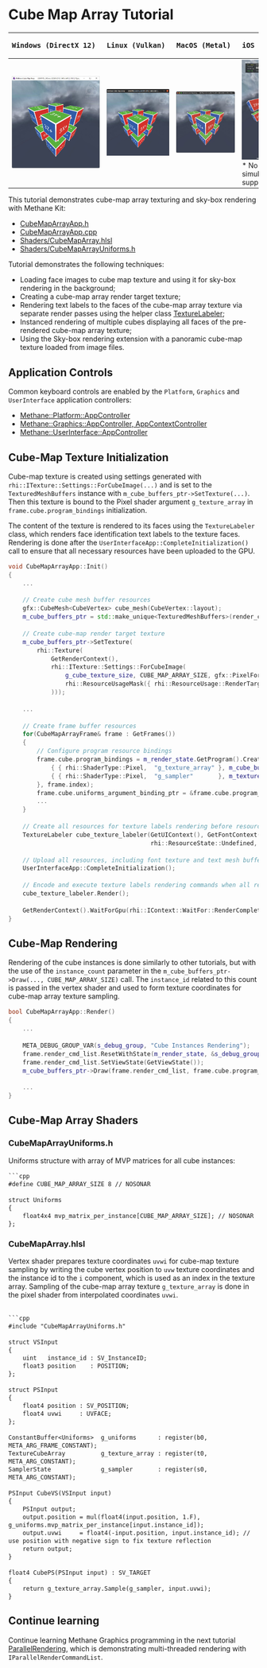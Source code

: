 # Cube Map Array Tutorial

| <pre><b>Windows (DirectX 12)       </pre></b>                        | <pre><b>Linux (Vulkan)             </pre></b>                   | <pre><b>MacOS (Metal)              </pre></b>                  | <pre><b>iOS (Metal)</pre></b>                                                       |
|----------------------------------------------------------------------|-----------------------------------------------------------------|----------------------------------------------------------------|-------------------------------------------------------------------------------------|
| ![CubeMapArray on Windows](Screenshots/CubeMapArrayWinDirectX12.jpg) | ![CubeMapArray on Linux](Screenshots/CubeMapArrayLinVulkan.jpg) | ![CubeMapArray on MacOS](Screenshots/CubeMapArrayMacMetal.jpg) | ![CubeMapArray on iOS](Screenshots/CubeMapArrayIOSMetal.jpg) * No simulator support |

This tutorial demonstrates cube-map array texturing and sky-box rendering with Methane Kit:
- [CubeMapArrayApp.h](CubeMapArrayApp.h)
- [CubeMapArrayApp.cpp](CubeMapArrayApp.cpp)
- [Shaders/CubeMapArray.hlsl](Shaders/CubeMapArray.hlsl)
- [Shaders/CubeMapArrayUniforms.h](Shaders/CubeMapArrayUniforms.h)

Tutorial demonstrates the following techniques:
- Loading face images to cube map texture and using it for sky-box rendering in the background;
- Creating a cube-map array render target texture;
- Rendering text labels to the faces of the cube-map array texture via separate render passes using the helper class 
  [TextureLabeler](/Apps/Common/Include/TextureLabeler.h);
- Instanced rendering of multiple cubes displaying all faces of the pre-rendered cube-map array texture;
- Using the Sky-box rendering extension with a panoramic cube-map texture loaded from image files.

## Application Controls

Common keyboard controls are enabled by the `Platform`, `Graphics` and `UserInterface` application controllers:
- [Methane::Platform::AppController](/Modules/Platform/App/README.md#platform-application-controller)
- [Methane::Graphics::AppController, AppContextController](/Modules/Graphics/App/README.md#graphics-application-controllers)
- [Methane::UserInterface::AppController](/Modules/UserInterface/App/README.md#user-interface-application-controllers)

## Cube-Map Texture Initialization

Cube-map texture is created using settings generated with `rhi::ITexture::Settings::ForCubeImage(...)` and is set to the 
`TexturedMeshBuffers` instance with `m_cube_buffers_ptr->SetTexture(...)`. Then this texture is bound to the Pixel shader 
argument `g_texture_array` in `frame.cube.program_bindings` initialization.

The content of the texture is rendered to its faces using the `TextureLabeler` class, which renders face identification text 
labels to the texture faces. Rendering is done after the `UserInterfaceApp::CompleteInitialization()` call to ensure that all 
necessary resources have been uploaded to the GPU.

```cpp
void CubeMapArrayApp::Init()
{
    ...
    
    // Create cube mesh buffer resources
    gfx::CubeMesh<CubeVertex> cube_mesh(CubeVertex::layout);
    m_cube_buffers_ptr = std::make_unique<TexturedMeshBuffers>(render_cmd_queue, std::move(cube_mesh), "Cube");

    // Create cube-map render target texture
    m_cube_buffers_ptr->SetTexture(
        rhi::Texture(
            GetRenderContext(),
            rhi::ITexture::Settings::ForCubeImage(
                g_cube_texture_size, CUBE_MAP_ARRAY_SIZE, gfx::PixelFormat::RGBA8Unorm, false,
                rhi::ResourceUsageMask({ rhi::ResourceUsage::RenderTarget, rhi::ResourceUsage::ShaderRead })
            )));
            
    ...
    
    // Create frame buffer resources
    for(CubeMapArrayFrame& frame : GetFrames())
    {
        // Configure program resource bindings
        frame.cube.program_bindings = m_render_state.GetProgram().CreateBindings({
            { { rhi::ShaderType::Pixel,  "g_texture_array" }, m_cube_buffers_ptr->GetTexture().GetResourceView() },
            { { rhi::ShaderType::Pixel,  "g_sampler"       }, m_texture_sampler.GetResourceView()                },
        }, frame.index);
        frame.cube.uniforms_argument_binding_ptr = &frame.cube.program_bindings.Get({ rhi::ShaderType::Vertex, "g_uniforms" });
        ...
    }
    
    // Create all resources for texture labels rendering before resources upload in UserInterfaceApp::CompleteInitialization()
    TextureLabeler cube_texture_labeler(GetUIContext(), GetFontContext(), m_cube_buffers_ptr->GetTexture(),
                                        rhi::ResourceState::Undefined, { g_cube_texture_size / 4U, 10U });

    // Upload all resources, including font texture and text mesh buffers required for rendering
    UserInterfaceApp::CompleteInitialization();
    
    // Encode and execute texture labels rendering commands when all resources are uploaded and ready on GPU
    cube_texture_labeler.Render();

    GetRenderContext().WaitForGpu(rhi::IContext::WaitFor::RenderComplete);
}
```

## Cube-Map Rendering

Rendering of the cube instances is done similarly to other tutorials, but with the use of the `instance_count` parameter
in the `m_cube_buffers_ptr->Draw(..., CUBE_MAP_ARRAY_SIZE)` call. The `instance_id` related to this count is passed in the
vertex shader and used to form texture coordinates for cube-map array texture sampling.

```cpp
bool CubeMapArrayApp::Render()
{
    ...
    
    META_DEBUG_GROUP_VAR(s_debug_group, "Cube Instances Rendering");
    frame.render_cmd_list.ResetWithState(m_render_state, &s_debug_group);
    frame.render_cmd_list.SetViewState(GetViewState());
    m_cube_buffers_ptr->Draw(frame.render_cmd_list, frame.cube.program_bindings, 0U, CUBE_MAP_ARRAY_SIZE);
    
    ...
}
```

## Cube-Map Array Shaders

### CubeMapArrayUniforms.h

Uniforms structure with array of MVP matrices for all cube instances:

```hlsl
```cpp
#define CUBE_MAP_ARRAY_SIZE 8 // NOSONAR

struct Uniforms
{
    float4x4 mvp_matrix_per_instance[CUBE_MAP_ARRAY_SIZE]; // NOSONAR
};
```

### CubeMapArray.hlsl

Vertex shader prepares texture coordinates `uvwi` for cube-map texture sampling by writing the cube vertex position to `uvw`
texture coordinates and the instance id to the `i` component, which is used as an index in the texture array. Sampling of the 
cube-map array texture `g_texture_array` is done in the pixel shader from interpolated coordinates `uvwi`.

```hlsl

```cpp
#include "CubeMapArrayUniforms.h"

struct VSInput
{
    uint   instance_id : SV_InstanceID;
    float3 position    : POSITION;
};

struct PSInput
{
    float4 position : SV_POSITION;
    float4 uvwi     : UVFACE;
};

ConstantBuffer<Uniforms>  g_uniforms      : register(b0, META_ARG_FRAME_CONSTANT);
TextureCubeArray          g_texture_array : register(t0, META_ARG_CONSTANT);
SamplerState              g_sampler       : register(s0, META_ARG_CONSTANT);

PSInput CubeVS(VSInput input)
{
    PSInput output;
    output.position = mul(float4(input.position, 1.F), g_uniforms.mvp_matrix_per_instance[input.instance_id]);
    output.uvwi     = float4(-input.position, input.instance_id); // use position with negative sign to fix texture reflection
    return output;
}

float4 CubePS(PSInput input) : SV_TARGET
{
    return g_texture_array.Sample(g_sampler, input.uvwi);
}
```

## Continue learning

Continue learning Methane Graphics programming in the next tutorial [ParallelRendering](../07-ParallelRendering),
which is demonstrating multi-threaded rendering with `IParallelRenderCommandList`.
